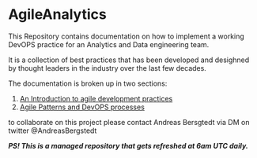 # AgileAnalytics

This Repository contains documentation on how to implement a working DevOPS practice for an Analytics and Data engineering team.

It is a collection of best practices that has been developed and desighned by thought leaders in the industry over the last few decades.



The documentation is broken up in two sections:

1. [An Introduction to agile development practices](./Project-Overview/An-Introduction-to-agile-development-practices.md)
2. [Agile Patterns and DevOPS processes](./Project-Overview/Agile-Patterns-and-DevOPS-processes)





to collaborate on this project please contact Andreas Bersgtedt via DM on twitter @AndreasBergstedt


_**PS! This is a managed repository that gets refreshed at 6am UTC daily.**_

